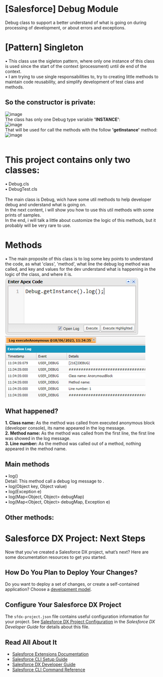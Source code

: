 # [Salesforce] Debug Module
Debug class to support a better understand of what is going on during processing of development, or about errors and exceptions.<br>

# [Pattern] Singleton
• This class use the sigleton pattern, where only one instance of this class is used since the start of the context (processment) until de end of the context.<br>
• I am trying to use single responsabilities to, try to creating little methods to maintain code reusability, and simplify development of test class and methods.<br>
## So the constructor is private:<br>
![image](https://github.com/fernandorrmartins/salesforce-debug-module/assets/32397071/0c838ed9-90a3-4c7e-83fd-c2159a44485f)<br>
The class has only one Debug type variable <b>'INSTANCE'</b>:<br>
![image](https://github.com/fernandorrmartins/salesforce-debug-module/assets/32397071/2d71e8b2-2074-4850-af98-361b8145ec78)<br>
That will be used for call the methods with the follow <b>'getInstance'</b> method:<br>
![image](https://github.com/fernandorrmartins/salesforce-debug-module/assets/32397071/697efa95-b436-4393-88c1-f70d5d669a5e)<br>
<br>

# This project contains only two classes:<br>
• Debug.cls<br>
• DebugTest.cls<br>
<br>
The main class is Debug, wich have some util methods to help developer debug and understand what is going on.<br>
In the next content, i will show you how to use this util methods with some prints of samples.<br>
In the end, i will talk a little about customize the logic of this methods, but it probably will be very rare to use.<br>

# Methods
• The main proposite of this class is to log some key points to understand the code, as what 'class', 'method', what line the debug log method was called, and key and values for the dev understand what is happening in the logic of the class, and where it is.<br>
![Alt text](image.png)<br>
![Alt text](image-1.png)<br>
## What happened?
<b>1. Class name:</b> As the method was called from executed anonymous block (developer console), its name appeared in the log message.<br>
<b>2. Method name:</b> As the method was called from the first line, the first line was showed in the log message.<br>
<b>3. Line number:</b> As the method was called out of a method, nothing appeared in the method name.
## Main methods
• log()<br>
    Detail: This method call a debug log message to .<br>
• log(Object key, Object value)<br>
• log(Exception e)<br>
• log(Map<Object, Object> debugMap)<br>
• log(Map<Object, Object> debugMap, Exception e)<br>

## Other methods:


# Salesforce DX Project: Next Steps

Now that you’ve created a Salesforce DX project, what’s next? Here are some documentation resources to get you started.

## How Do You Plan to Deploy Your Changes?

Do you want to deploy a set of changes, or create a self-contained application? Choose a [development model](https://developer.salesforce.com/tools/vscode/en/user-guide/development-models).

## Configure Your Salesforce DX Project

The `sfdx-project.json` file contains useful configuration information for your project. See [Salesforce DX Project Configuration](https://developer.salesforce.com/docs/atlas.en-us.sfdx_dev.meta/sfdx_dev/sfdx_dev_ws_config.htm) in the _Salesforce DX Developer Guide_ for details about this file.

## Read All About It

- [Salesforce Extensions Documentation](https://developer.salesforce.com/tools/vscode/)
- [Salesforce CLI Setup Guide](https://developer.salesforce.com/docs/atlas.en-us.sfdx_setup.meta/sfdx_setup/sfdx_setup_intro.htm)
- [Salesforce DX Developer Guide](https://developer.salesforce.com/docs/atlas.en-us.sfdx_dev.meta/sfdx_dev/sfdx_dev_intro.htm)
- [Salesforce CLI Command Reference](https://developer.salesforce.com/docs/atlas.en-us.sfdx_cli_reference.meta/sfdx_cli_reference/cli_reference.htm)
